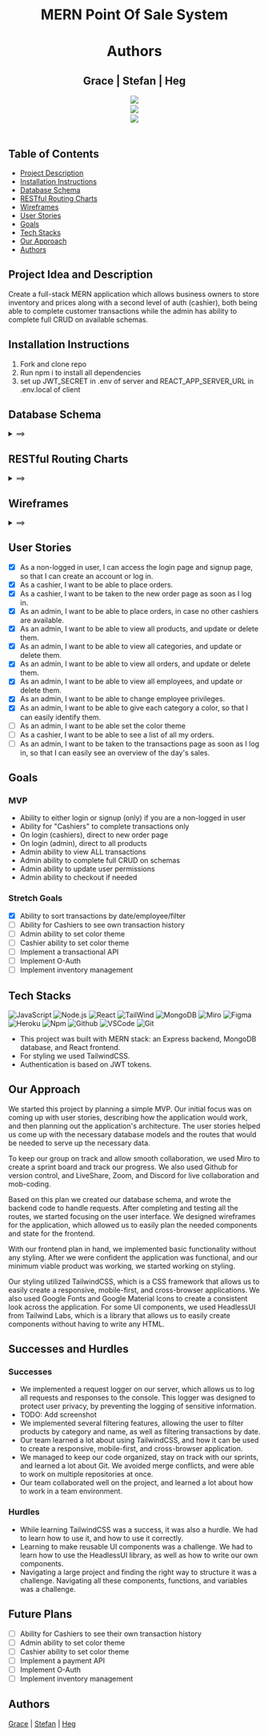 <div align="center">
<h1>MERN Point Of Sale System</h1>
</div>
<div align="center">
  <h1>Authors</h1>
  <h2> Grace | Stefan | Heg </h2>
  <a href="https://www.linkedin.com/in/grace-narez-8b0498238/"_target="_blank">
  
  <img src="https://img.shields.io/badge/-linkedin.com/in/GraceNarez-blue?style=flat&``logo=Linkedin&logoColor=white">
  </a>
  <br>
  <a href="https://www.linkedin.com/in/stefan-vosloo/" target="_blank">
    <img src="https://img.shields.io/badge/-linkedin.com/in/StefanVoslo-blue?style=flat&``logo=Linkedin&logoColor=white">
  </a>
  <br>
  <a href="https://www.linkedin.com/in/huseyingumus/" target="_blank">
    <img src="https://img.shields.io/badge/-linkedin.com/in/HuseyinErhanGumus-blue?style=flat&``logo=Linkedin&logoColor=white">
  </a>
  </div>
  <br>

## Table of Contents

- [Project Description](#project-idea-and-description)
- [Installation Instructions](#installation-instructions)
- [Database Schema](#database-schema)
- [RESTful Routing Charts](#restful-routing-charts)
- [Wireframes](#wireframes)
- [User Stories](#user-stories)
- [Goals](#goals)
- [Tech Stacks](#tech-stacks)
- [Our Approach](#our-approach)
- [Authors](#authors)

## Project Idea and Description

Create a full-stack MERN application which allows business owners to store inventory and prices along with a second level of auth (cashier), both being able to complete customer transactions while the admin has ability to complete full CRUD on available schemas.

## Installation Instructions

1. Fork and clone repo
2. Run npm i to install all dependencies
3. set up JWT_SECRET in .env of server and REACT_APP_SERVER_URL in .env.local of client

## Database Schema

<details>
<summary>
==>
</summary>

```json
{
  "users": {
    "id": "ObjectId",
    "username": "String",
    "password": "String",
    "role": "String"
  },
  "categories": {
    "id": "ObjectId",
    "name": "String",
    "color": "String"
  },
  "products": {
    "id": "ObjectId",
    "code": "String",
    "name": "String",
    "price": "Number",
    "category": "ObjectId"
  },
  "orders": {
    "id": "ObjectId",
    "user": "ObjectId",
    "lineItems": [
      {
        "product": "ObjectId",
        "price": "Number",
        "quantity": "Number"
      }
    ],
    "cashier": "ObjectId",
    "payment_method": "String",
    "total": "Number"
  }
}
```

</details>

## RESTful Routing Charts

<details>
<summary>
==>
</summary>

![User Routes](./imgs/user.png)
![Auth Routes](./imgs/auth.png)
![Category Routes](./imgs/category.png)
![Product Routes](./imgs/products.png)
![Order Routes](./imgs/order.png)

</details>

## Wireframes

<details>
<summary>
==>
</summary>

![Login Page](./imgs/Login.png)
![Auth Page](./imgs/employeelist.png)
![Order Page](./imgs/orderpage.png)
![Payment Pop Up](./imgs/paymentpop.png)
![All Products](./imgs/productspage.png)
![New Products](./imgs/newproduct.png)
![Edit Products](./imgs/editproduct.png)
![All Categories](./imgs/allcategories.png)
![New Category](./imgs/newcategories.png)
![Admin Sales(all employees)](./imgs/adminsales.png)
![Cashier Sales(personal sales)](./imgs/employeesales.png)

</details>

## User Stories

- [x] As a non-logged in user, I can access the login page and signup page, so that I can create an account or log in.
- [x] As a cashier, I want to be able to place orders.
- [x] As a cashier, I want to be taken to the new order page as soon as I log in.
- [x] As an admin, I want to be able to place orders, in case no other cashiers are available.
- [x] As an admin, I want to be able to view all products, and update or delete them.
- [x] As an admin, I want to be able to view all categories, and update or delete them.
- [x] As an admin, I want to be able to view all orders, and update or delete them.
- [x] As an admin, I want to be able to view all employees, and update or delete them.
- [x] As an admin, I want to be able to change employee privileges.
- [x] As an admin, I want to be able to give each category a color, so that I can easily identify them.
- [ ] As an admin, I want to be able set the color theme
- [ ] As a cashier, I want to be able to see a list of all my orders.
- [ ] As an admin, I want to be taken to the transactions page as soon as I log in, so that I can easily see an overview of the day's sales.

## Goals

### MVP

- Ability to either login or signup (only) if you are a non-logged in user
- Ability for "Cashiers" to complete transactions only
- On login (cashiers), direct to new order page
- On login (admin), direct to all products
- Admin ability to view ALL transactions
- Admin ability to complete full CRUD on schemas
- Admin ability to update user permissions
- Admin ability to checkout if needed

### Stretch Goals

- [x] Ability to sort transactions by date/employee/filter
- [ ] Ability for Cashiers to see own transaction history
- [ ] Admin ability to set color theme
- [ ] Cashier ability to set color theme
- [ ] Implement a transactional API
- [ ] Implement O-Auth
- [ ] Implement inventory management

## Tech Stacks

![JavaScript](https://img.shields.io/badge/-JavaScript-333?style=flat&logo=javascript)
![Node.js](https://img.shields.io/badge/-Node.js-333?style=flat&logo=node.js)
![React](https://img.shields.io/badge/-React-333?style=flat&logo=react)
![TailWind](https://img.shields.io/badge/-TailWind-333?style=flat&logo=tailwind)
![MongoDB](https://img.shields.io/badge/-MongoDB-333?style=flat&logo=mongoDB)
![Miro](https://img.shields.io/badge/-Miro-333?style=flat&logo=miro)
![Figma](https://img.shields.io/badge/-Figma-333?style=flat&logo=figma)
![Heroku](https://img.shields.io/badge/-Heroku-333?style=flat&logo=heroku)
![Npm](https://img.shields.io/badge/-Npm-333?style=flat&logo=npm)
![Github](https://img.shields.io/badge/-GitHub-333?style=flat&logo=github)
![VSCode](https://img.shields.io/badge/-VS_Code-333?style=flat&logo=visualstudio)
![Git](https://img.shields.io/badge/-Git-333?style=flat&logo=git)

- This project was built with MERN stack: an Express backend, MongoDB database, and React frontend.
- For styling we used TailwindCSS.
- Authentication is based on JWT tokens.

## Our Approach

We started this project by planning a simple MVP. Our initial focus was on coming up with user stories, describing how the application would work, and then planning out the application's architecture. The user stories helped us come up with the necessary database models and the routes that would be needed to serve up the necessary data.

To keep our group on track and allow smooth collaboration, we used Miro to create a sprint board and track our progress. We also used Github for version control, and LiveShare, Zoom, and Discord for live collaboration and mob-coding.

Based on this plan we created our database schema, and wrote the backend code to handle requests. After completing and testing all the routes, we started focusing on the user interface. We designed wireframes for the application, which allowed us to easily plan the needed components and state for the frontend.

With our frontend plan in hand, we implemented basic functionality without any styling. After we were confident the application was functional, and our minimum viable product was working, we started working on styling.

Our styling utilized TailwindCSS, which is a CSS framework that allows us to easily create a responsive, mobile-first, and cross-browser applications. We also used Google Fonts and Google Material Icons to create a consistent look across the application. For some UI components, we used HeadlessUI from Tailwind Labs, which is a library that allows us to easily create components without having to write any HTML.

## Successes and Hurdles

### Successes

- We implemented a request logger on our server, which allows us to log all requests and responses to the console. This logger was designed to protect user privacy, by preventing the logging of sensitive information.
- TODO: Add screenshot
- We implemented several filtering features, allowing the user to filter products by category and name, as well as filtering transactions by date.
- Our team learned a lot about using TailwindCSS, and how it can be used to create a responsive, mobile-first, and cross-browser application.
- We managed to keep our code organized, stay on track with our sprints, and learned a lot about Git. We avoided merge conflicts, and were able to work on multiple repositories at once.
- Our team collaborated well on the project, and learned a lot about how to work in a team environment.

### Hurdles

- While learning TailwindCSS was a success, it was also a hurdle. We had to learn how to use it, and how to use it correctly.
- Learning to make reusable UI components was a challenge. We had to learn how to use the HeadlessUI library, as well as how to write our own components.
- Navigating a large project and finding the right way to structure it was a challenge. Navigating all these components, functions, and variables was a challenge.

## Future Plans

- [ ] Ability for Cashiers to see their own transaction history
- [ ] Admin ability to set color theme
- [ ] Cashier ability to set color theme
- [ ] Implement a payment API
- [ ] Implement O-Auth
- [ ] Implement inventory management

## Authors

[Grace](https://github.com/gracenarez333) | [Stefan](https://github.com/saulthebear) | [Heg](https://github.com/erhaneth)
